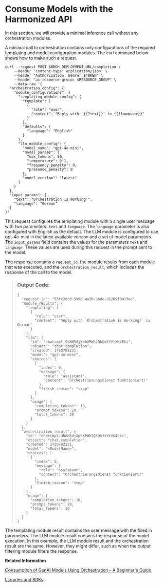 <!-- loio2392d9a0504e4380bfa75a5efdb64b6e -->

# Consume Models with the Harmonized API

In this section, we will provide a minimal inference call without any orchestration modules.

A minimal call to orchestration contains only configurations of the required templating and model configuration modules. The curl command below shows how to make such a request.

```
curl --request POST $ORCH_DEPLOYMENT_URL/completion \
    --header 'content-type: application/json' \
    --header "Authorization: Bearer $TOKEN" \
    --header "ai-resource-group: $RESOURCE_GROUP" \
    --data-raw '{
  "orchestration_config": {
    "module_configurations": {
      "templating_module_config": {
        "template": [
          {
            "role": "user",
            "content": "Reply with `{{?text}}` in {{?language}}"
          }
        ],
        "defaults": {
          "language": "English"
        }
      },
      "llm_module_config": {
        "model_name": "gpt-4o-mini",
        "model_params": {
          "max_tokens": 50,
          "temperature": 0.1,
          "frequency_penalty": 0,
          "presence_penalty": 0
        },
        "model_version": "latest"
      }
    }
  },
  "input_params": {
    "text": "Orchestration is Working!",
    "language": "German"
  }
}'
```

This request configures the templating module with a single user message with two parameters: `text` and `language`. The `language` parameter is also configured with English as the default. The LLM module is configured to use gpt-4o-mini in the latest available version and a set of model parameters. The `input_params` field contains the values for the parameters `text` and `language`. These values are used during this request in the prompt sent to the model.

The response contains a `request_id`, the module results from each module that was executed, and the `orchestration_result`, which includes the response of the call to the model.

> ### Output Code:  
> ```
> {
>   "request_id": "53fc2dcd-399d-4a2b-8bde-912b9f001fed",
>   "module_results": {
>     "templating": [
>       {
>         "role": "user",
>         "content": "Reply with `Orchestration is Working!` in German"
>       }
>     ],
>     "llm": {
>       "id": "chatcmpl-9k8M3djXphXPWh2QkQm1YVtXK4Eki",
>       "object": "chat.completion",
>       "created": 1720782231,
>       "model": "gpt-4o-mini",
>       "choices": [
>         {
>           "index": 0,
>           "message": {
>             "role": "assistant",
>             "content": "Orchestrierungsdienst funktioniert!"
>           },
>           "finish_reason": "stop"
>         }
>       ],
>       "usage": {
>         "completion_tokens": 10,
>         "prompt_tokens": 20,
>         "total_tokens": 30
>       }
>     }
>   },
>   "orchestration_result": {
>     "id": "chatcmpl-9k8M3djXphXPWh2QkQm1YVtXK4Eki",
>     "object": "chat.completion",
>     "created": 1720782231,
>     "model": "<ModelName>",
>     "choices": [
>       {
>         "index": 0,
>         "message": {
>           "role": "assistant",
>           "content": "Orchestrierungsdienst funktioniert!"
>         },
>         "finish_reason": "stop"
>       }
>     ],
>     "usage": {
>       "completion_tokens": 10,
>       "prompt_tokens": 20,
>       "total_tokens": 30
>     }
>   }
> }
> ```

The templating module result contains the user message with the filled in parameters. The LLM module result contains the response of the model execution. In this example, the LLM module result and the orchestration result are the same. However, they might differ, such as when the output filtering module filters the response.

**Related Information**  


[Consumption of GenAI Models Using Orchestration – A Beginner's Guide](https://developers.sap.com/tutorials/ai-core-orchestration-consumption.html)

[Libraries and SDKs](libraries-and-sdks-499309d.md "Explore additional SDKs and libraries that you can use with SAP AI Core.")

